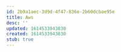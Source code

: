 ```yaml
---
id: 2b9a1aec-3d9d-4f47-836e-2b60dcbae95e
title: Aws
desc: ''
updated: 1614533943830
created: 1614533943830
stub: true
---
```


